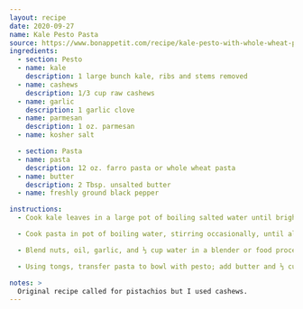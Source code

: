 ```yaml
---
layout: recipe
date: 2020-09-27
name: Kale Pesto Pasta
source: https://www.bonappetit.com/recipe/kale-pesto-with-whole-wheat-pasta
ingredients:
  - section: Pesto
  - name: kale
    description: 1 large bunch kale, ribs and stems removed
  - name: cashews
    description: 1/3 cup raw cashews
  - name: garlic
    description: 1 garlic clove
  - name: parmesan
    description: 1 oz. parmesan
  - name: kosher salt

  - section: Pasta
  - name: pasta
    description: 12 oz. farro pasta or whole wheat pasta
  - name: butter
    description: 2 Tbsp. unsalted butter
  - name: freshly ground black pepper

instructions:
  - Cook kale leaves in a large pot of boiling salted water until bright green and wilted, about 30 seconds. Transfer to a rimmed baking sheet with tongs; keep water boiling. Let kale cool slightly; wring out excess water with your hands.

  - Cook pasta in pot of boiling water, stirring occasionally, until al dente.

  - Blend nuts, oil, garlic, and ⅓ cup water in a blender or food processor until very smooth. Add kale and 1 oz. Parmesan. Purée, adding water 1 Tbsp. at a time as needed, until smooth (it took me at least four or five tablespoons). Transfer pesto to a large bowl.

  - Using tongs, transfer pasta to bowl with pesto; add butter and ⅓ cup pasta cooking liquid. Toss, adding more pasta cooking liquid by the tablespoonful if needed, until sauce coats pasta. Divide among bowls; top with more Parmesan and a few grinds of pepper.

notes: >
  Original recipe called for pistachios but I used cashews.
---
```


